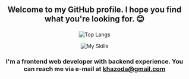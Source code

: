 ## <p align="center">Welcome to my GitHub profile. I hope you find what you're looking for. 😊</p>

<div align="center">

![Top Langs](https://github-readme-stats.vercel.app/api/top-langs/?username=Khazoda&layout=compact&theme=dark)
  
![My Skills](https://skillicons.dev/icons?i=ts,js,html,css,next,react,svelte,angular&perline=4)

</div>

### <p align="center">I'm a frontend web developer with backend experience. You can reach me via e-mail at khazoda@gmail.com</p>


